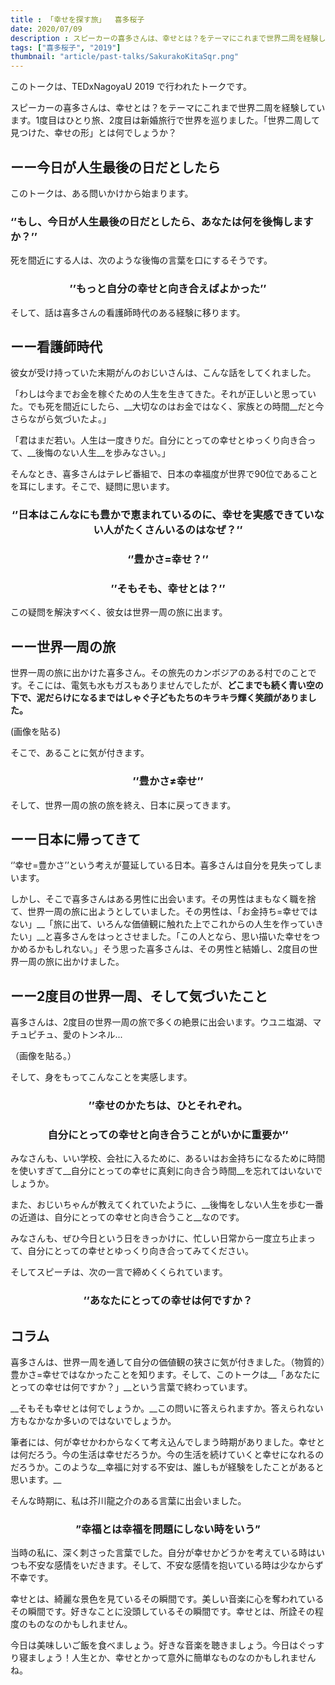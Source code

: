 ```yaml
---
title : 「幸せを探す旅」  喜多桜子
date: 2020/07/09
description : スピーカーの喜多さんは、幸せとは？をテーマにこれまで世界二周を経験しています。1度目はひとり旅、2度目は新婚旅行で世界を巡りました。「世界二周して見つけた、幸せの形」とは何でしょうか？
tags: ["喜多桜子", "2019"]
thumbnail: "article/past-talks/SakurakoKitaSqr.png"
---
```


このトークは、TEDxNagoyaU 2019 で行われたトークです。

スピーカーの喜多さんは、幸せとは？をテーマにこれまで世界二周を経験しています。1度目はひとり旅、2度目は新婚旅行で世界を巡りました。「世界二周して見つけた、幸せの形」とは何でしょうか？

## ーー今日が人生最後の日だとしたら

このトークは、ある問いかけから始まります。

### ‘’もし、今日が人生最後の日だとしたら、あなたは何を後悔しますか？’’

死を間近にする人は、次のような後悔の言葉を口にするそうです。

### <div style="text-align: center"> ’’もっと自分の幸せと向き合えばよかった’’</div>


そして、話は喜多さんの看護師時代のある経験に移ります。

## ーー看護師時代

彼女が受け持っていた末期がんのおじいさんは、こんな話をしてくれました。


「わしは今までお金を稼ぐための人生を生きてきた。それが正しいと思っていた。でも死を間近にしたら、__大切なのはお金ではなく、家族との時間__だと今さらながら気づいたよ。」

「君はまだ若い。人生は一度きりだ。自分にとっての幸せとゆっくり向き合って、__後悔のない人生__を歩みなさい。」


そんなとき、喜多さんはテレビ番組で、日本の幸福度が世界で90位であることを耳にします。そこで、疑問に思います。

### <div style="text-align: center">‘’日本はこんなにも豊かで恵まれているのに、幸せを実感できていない人がたくさんいるのはなぜ？’’</div>

### <div style="text-align: center">‘’豊かさ=幸せ？’’</div>

### <div style="text-align: center">’’そもそも、幸せとは？’’</div>

この疑問を解決すべく、彼女は世界一周の旅に出ます。

## ーー世界一周の旅

世界一周の旅に出かけた喜多さん。その旅先のカンボジアのある村でのことです。そこには、電気も水もガスもありませんでしたが、__どこまでも続く青い空の下で、泥だらけになるまではしゃぐ子どもたちのキラキラ輝く笑顔がありました。__


(画像を貼る)


そこで、あることに気が付きます。


### <div style="text-align: center">’’豊かさ≠幸せ’’</div>

そして、世界一周の旅の旅を終え、日本に戻ってきます。

## ーー日本に帰ってきて

‘’幸せ=豊かさ’’という考えが蔓延している日本。喜多さんは自分を見失ってしまいます。

しかし、そこで喜多さんはある男性に出会います。その男性はまもなく職を捨て、世界一周の旅に出ようとしていました。その男性は、「お金持ち=幸せではない」__「旅に出て、いろんな価値観に触れた上でこれからの人生を作っていきたい」__と喜多さんをはっとさせました。「この人となら、思い描いた幸せをつかめるかもしれない。」そう思った喜多さんは、その男性と結婚し、2度目の世界一周の旅に出かけました。

## ーー2度目の世界一周、そして気づいたこと

喜多さんは、2度目の世界一周の旅で多くの絶景に出会います。ウユニ塩湖、マチュピチュ、愛のトンネル...


（画像を貼る。）


そして、身をもってこんなことを実感します。



### <div style="text-align: center">’’幸せのかたちは、ひとそれぞれ。</div>
### <div style="text-align: center">自分にとっての幸せと向き合うことがいかに重要か’’</div>


みなさんも、いい学校、会社に入るために、あるいはお金持ちになるために時間を使いすぎて__自分にとっての幸せに真剣に向き合う時間__を忘れてはいないでしょうか。


また、おじいちゃんが教えてくれていたように、__後悔をしない人生を歩む一番の近道は、自分にとっての幸せと向き合うこと__なのです。


みなさんも、ぜひ今日という日をきっかけに、忙しい日常から一度立ち止まって、自分にとっての幸せとゆっくり向き合ってみてください。


そしてスピーチは、次の一言で締めくくられています。

### <div style="text-align: center">’’あなたにとっての幸せは何ですか？</div>


## コラム

喜多さんは、世界一周を通して自分の価値観の狭さに気が付きました。（物質的）豊かさ=幸せではなかったことを知ります。そして、このトークは__「あなたにとっての幸せは何ですか？」__という言葉で終わっています。

__そもそも幸せとは何でしょうか。__この問いに答えられますか。答えられない方もなかなか多いのではないでしょうか。

筆者には、何が幸せかわからなくて考え込んでしまう時期がありました。幸せとは何だろう。今の生活は幸せだろうか。今の生活を続けていくと幸せになれるのだろうか。このような__幸福に対する不安は、誰しもが経験をしたことがあると思います。__

そんな時期に、私は芥川龍之介のある言葉に出会いました。

### <div style="text-align: center">”幸福とは幸福を問題にしない時をいう”</div>

当時の私に、深く刺さった言葉でした。自分が幸せかどうかを考えている時はいつも不安な感情をいだきます。そして、不安な感情を抱いている時は少なからず不幸です。

幸せとは、綺麗な景色を見ているその瞬間です。美しい音楽に心を奪われているその瞬間です。好きなことに没頭しているその瞬間です。幸せとは、所詮その程度のものなのかもしれません。　

今日は美味しいご飯を食べましょう。好きな音楽を聴きましょう。今日はぐっすり寝ましょう！人生とか、幸せとかって意外に簡単なものなのかもしれませんね。
